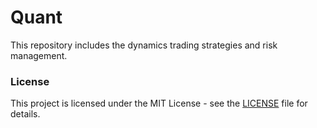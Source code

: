 # Quant
This repository includes the dynamics trading strategies and risk management.

### License
This project is licensed under the MIT License - see the [LICENSE](LICENSE) file for details.
